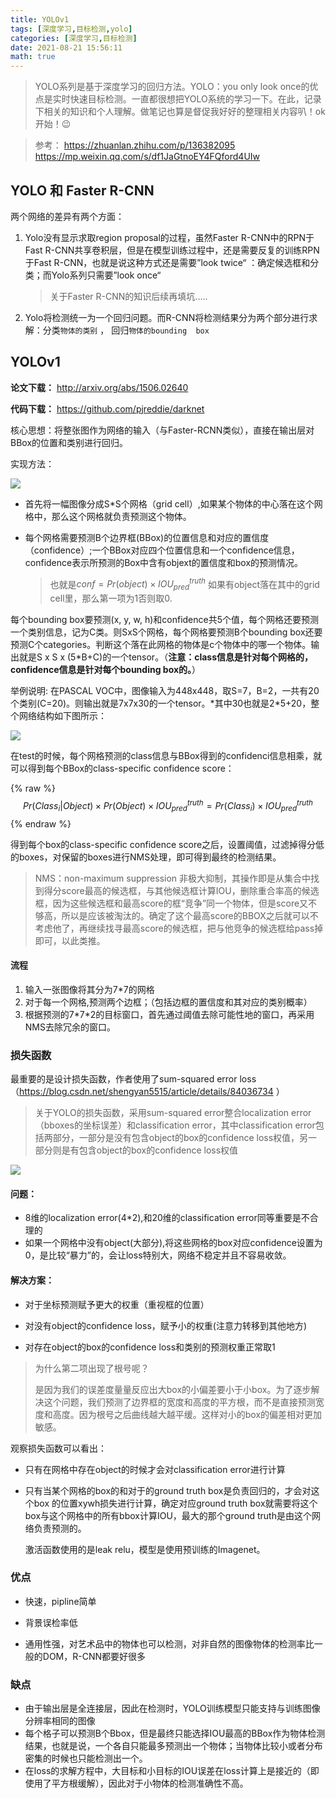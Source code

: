 ```yaml
---
title: YOLOv1
tags: [深度学习,目标检测,yolo]
categories: [深度学习,目标检测]
date: 2021-08-21 15:56:11
math: true
---
```


> YOLO系列是基于深度学习的回归方法。YOLO：you only look once的优点是实时快速目标检测。一直都很想把YOLO系统的学习一下。在此，记录下相关的知识和个人理解。做笔记也算是督促我好好的整理相关内容叭！ok开始！:wink:

> 参考：
> https://zhuanlan.zhihu.com/p/136382095
> https://mp.weixin.qq.com/s/df1JaGtnoEY4FQford4UIw

## YOLO 和 Faster R-CNN

两个网络的差异有两个方面：

1. Yolo没有显示求取region proposal的过程，虽然Faster R-CNN中的RPN于Fast R-CNN共享卷积层，但是在模型训练过程中，还是需要反复的训练RPN于Fast R-CNN，也就是说这种方式还是需要”look twice“ ：确定候选框和分类；而Yolo系列只需要”look once“

   > 关于Faster R-CNN的知识后续再填坑.....

2. Yolo将检测统一为一个回归问题。而R-CNN将检测结果分为两个部分进行求解：分类`物体的类别` ， 回归`物体的bounding  box`

## YOLOv1

**论文下载：** http://arxiv.org/abs/1506.02640

**代码下载：** https://github.com/pjreddie/darknet

核心思想：将整张图作为网络的输入（与Faster-RCNN类似），直接在输出层对BBox的位置和类别进行回归。

实现方法：

![](https://picture.mulindya.com/yolov1-pic1.png)


- 首先将一幅图像分成S*S个网格（grid cell）,如果某个物体的中心落在这个网格中，那么这个网格就负责预测这个物体。

- 每个网格需要预测B个边界框(BBox)的位置信息和对应的置信度（confidence）;一个BBox对应四个位置信息和一个confidence信息，confidence表示所预测的Box中含有objext的置信度和box的预测情况。

  > 也就是$conf = Pr(object)\times IOU^{truth}_{pred}$ 如果有object落在其中的grid cell里，那么第一项为1否则取0.

每个bounding box要预测(x, y, w, h)和confidence共5个值，每个网格还要预测一个类别信息，记为C类。则SxS个网格，每个网格要预测B个bounding box还要预测C个categories。判断这个落在此网格的物体是c个物体中的哪一个物体。输出就是S x S x (5*B+C)的一个tensor。（**注意：class信息是针对每个网格的，confidence信息是针对每个bounding box的。**）

举例说明: 在PASCAL VOC中，图像输入为448x448，取S=7，B=2，一共有20个类别(C=20)。则输出就是7x7x30的一个tensor。*其中30也就是2\*5+20，整个网络结构如下图所示：

![](https://picture.mulindya.com/yolov1-pic2.png)

在test的时候，每个网格预测的class信息与BBox得到的confidenci信息相乘，就可以得到每个BBox的class-specific confidence score：

{% raw %}
$$
Pr(Class_i \vert Object) \times Pr(Object) \times IOU^{truth}_{pred} = Pr(Class_i) \times IOU^{truth}_{pred}
$$
{% endraw %}

得到每个box的class-specific confidence score之后，设置阈值，过滤掉得分低的boxes，对保留的boxes进行NMS处理，即可得到最终的检测结果。

> NMS：non-maximum suppression 非极大抑制，其操作即是从集合中找到得分score最高的候选框，与其他候选框计算IOU，删除重合率高的候选框，因为这些候选框和最高score的框“竞争”同一个物体，但是score又不够高，所以是应该被淘汰的。确定了这个最高score的BBOX之后就可以不考虑他了，再继续找寻最高score的候选框，把与他竞争的候选框给pass掉即可，以此类推。

#### 流程
1. 输入一张图像将其分为7\*7的网格
2. 对于每一个网格,预测两个边框；（包括边框的置信度和其对应的类别概率）
3. 根据预测的7\*7\*2的目标窗口，首先通过阈值去除可能性地的窗口，再采用NMS去除冗余的窗口。

### 损失函数

最重要的是设计损失函数，作者使用了sum-squared error loss（https://blog.csdn.net/shengyan5515/article/details/84036734 ）

> 关于YOLO的损失函数，采用sum-squared error整合localization error（bboxes的坐标误差）和classification error，其中classification error包括两部分，一部分是没有包含object的box的confidence loss权值，另一部分则是有包含object的box的confidence loss权值

![](https://picture.mulindya.com/yolov1-pic3.png)

#### 问题：

- 8维的localization error(4*2),和20维的classification error同等重要是不合理的
- 如果一个网格中没有object(大部分),将这些网格的box对应confidence设置为0，是比较“暴力”的，会让loss特别大，网络不稳定并且不容易收敛。

#### 解决方案：

- 对于坐标预测赋予更大的权重（重视框的位置）
- 对没有object的confidence loss，赋予小的权重(注意力转移到其他地方)

- 对存在object的box的confidence loss和类别的预测权重正常取1

> 为什么第二项出现了根号呢？
>
> 是因为我们的误差度量量反应出大box的小偏差要小于小box。为了逐步解决这个问题，我们预测了边界框的宽度和高度的平⽅根，而不是直接预测宽度和⾼度。因为根号之后曲线越大越平缓。这样对小的box的偏差相对更加敏感。

观察损失函数可以看出：

- 只有在网格中存在object的时候才会对classification error进行计算

- 只有当某个网格的box的和对于的ground truth box是负责回归的，才会对这个box 的位置xywh损失进行计算，确定对应ground truth box就需要将这个box与这个网格中的所有bbox计算IOU，最大的那个ground truth是由这个网络负责预测的。

  激活函数使用的是leak relu，模型是使用预训练的Imagenet。

### 优点

- 快速，pipline简单

- 背景误检率低

- 通用性强，对艺术品中的物体也可以检测，对非自然的图像物体的检测率比一般的DOM，R-CNN都要好很多

### 缺点

- 由于输出层是全连接层，因此在检测时，YOLO训练模型只能支持与训练图像分辨率相同的图像
- 每个格子可以预测B个Bbox，但是最终只能选择IOU最高的BBox作为物体检测结果，也就是说，一个各自只能最多预测出一个物体；当物体比较小或者分布密集的时候也只能检测出一个。
- 在loss的求解方程中，大目标和小目标的IOU误差在loss计算上是接近的（即使用了平方根缓解），因此对于小物体的检测准确性不高。

